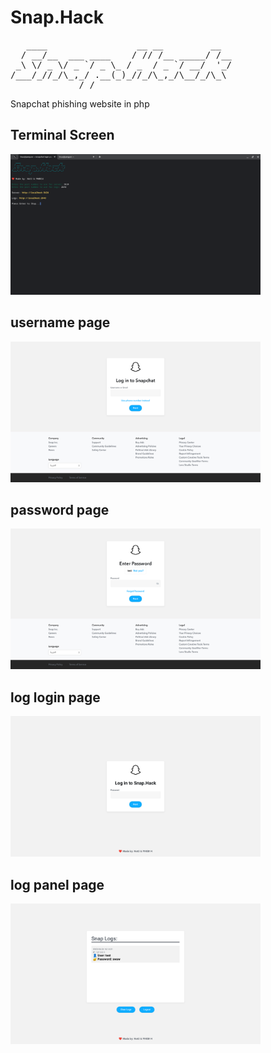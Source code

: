 # Snap.Hack

<pre>
   ____                 __ __         __ 
  / __/__  ___ ____    / // /__ _____/ /__ 
 _\ \/ _ \/ _ `/ _ \_ / _  / _ `/ __/  '_/ 
/___/_//_/\_,_/ .__(_)_//_/\_,_/\__/_/\_\ 
             /_/
</pre>

Snapchat phishing website in php

## Terminal Screen
<img src="Terminal.png" alt="Terminal Screen" width="400">

## username page
<img src="login.png" alt="Username Page" width="400">

## password page
<img src="password.png" alt="Password Page" width="400">

## log login page
<img src="snap.png" alt="Log Login Page" width="400">

## log panel page
<img src="log.png" alt="Log Panel Page" width="400">

